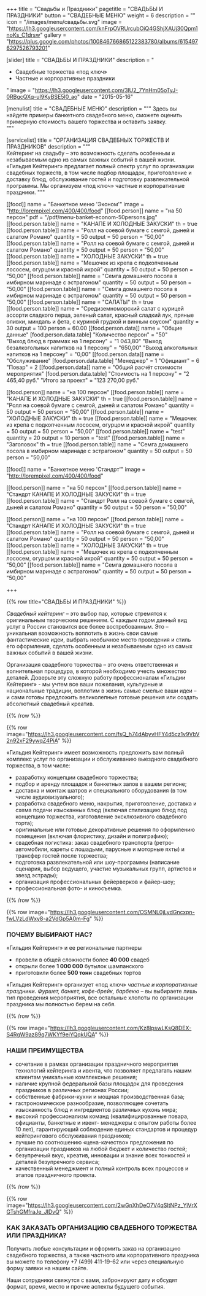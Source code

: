+++
title = "Свадьбы и Праздники"
pagetitle = "СВАДЬБЫ И ПРАЗДНИКИ"
button = "СВАДЕБНЫЕ МЕНЮ"
weight = 6
description = ""
icon = "/images/menu/свадьбы.svg"
image = "https://lh3.googleusercontent.com/knFrpOVRUrcubOiQ4GShjXAUj30Qpm1noKs_C1drsw"
gallery = "https://plus.google.com/photos/100846766865122383780/albums/6154976297526793201"

[slider]
title = "СВАДЬБЫ И ПРАЗДНИКИ"
description = "<ul> <li>Свадебные торжества «под ключ» <li> Частные и корпоративные праздники </ul>"
image = "https://lh3.googleusercontent.com/3lU2_7YnHm05oTyJ-0RBgcQXq-uI9KyBSE5I0_ao"
date = "2015-05-16"

[menulist]
title = "СВАДЕБНЫЕ МЕНЮ"
description = """
Здесь вы найдете примеры банкетного свадебного меню, сможете оценить примерную стоимость вашего торжества и оставить заявку.  
"""  

[servicelist]
title = "ОРГАНИЗАЦИЯ СВАДЕБНЫХ ТОРЖЕСТВ И ПРАЗДНИКОВ"
description = """  
Кейтеринг на свадьбу – это возможность сделать особенным и незабываемым одно из самых важных событий в вашей жизни. «Гильдия Кейтеринг» предлагает полный спектр услуг по организации свадебных торжеств, в том числе подбор площадок, приготовление и доставку блюд, обслуживание гостей и подготовку развлекательной программы. Мы организуем «под ключ» частные и корпоративные праздники.
"""

[[food]]
  name = "Банкетное меню 'Эконом'"
  image = "http://lorempixel.com/400/400/food"
  [[food.person]]
    name = "на 50 персон"
    pdf = "/pdf/menu-banket-econom-50persons.jpg"
    [[food.person.table]]
      name = "КАНАПЕ И ХОЛОДНЫЕ ЗАКУСКИ"
      th = true
    [[food.person.table]]
      name = "Ролл на соевой бумаге с семгой, дыней и салатом Романо"
      quantity = 50
      output = 50
      person = "50,00"
    [[food.person.table]]
      name = "Ролл на соевой бумаге с семгой, дыней и салатом Романо"
      quantity = 50
      output = 50
      person = "50,00"
    [[food.person.table]]
      name = "ХОЛОДНЫЕ ЗАКУСКИ"
      th = true
    [[food.person.table]]
      name = "Мешочек из крепа с подкопченным лососем, огурцом и красной икрой"
      quantity = 50
      output = 50
      person = "50,00"
    [[food.person.table]]
      name = "Семга домашнего посола в имбирном маринаде с эстрагоном"
      quantity = 50
      output = 50
      person = "50,00"
    [[food.person.table]]
      name = "Семга домашнего посола в имбирном маринаде с эстрагоном"
      quantity = 50
      output = 50
      person = "50,00"
    [[food.person.table]]
      name = "САЛАТЫ"
      th = true
    [[food.person.table]]
      name = "Средиземноморский салат с курицей ассорти сладкого перца, зеленый салат, красный сладкий лук, пряные оливки, миндаль и фета, с куриной грудкой и винным соусом"
      quantity = 30
      output = 100
      person = 60.00
    [[food.person.data]]
      name = "Общие данные"
      [food.person.data.table]
        "Количество персон" = "50"  
        "Выход блюд в граммах на 1 персону" = "1 043,80"
        "Выход безалкогольных напитков на 1 персону" = "650,00"
        "Выход алкогольных напитков на 1 персону" = "0,00"
    [[food.person.data]]
      name = "Обслуживание"
      [food.person.data.table]
        "Менеджер" = 1
        "Официант" = 6
        "Повар" = 2
    [[food.person.data]]
      name = "Общий расчёт стоимости мероприятия"
      [food.person.data.table]
        "Стоимость на 1 персону" = "2 465,40 руб."
        "Итого за проект" = "123 270,00 руб."

  [[food.person]]
    name = "на 100 персон"
    [[food.person.table]]
      name = "КАНАПЕ И ХОЛОДНЫЕ ЗАКУСКИ"
      th = true
    [[food.person.table]]
      name = "Ролл на соевой бумаге с семгой, дыней и салатом Романо"
      quantity = 50
      output = 50
      person = "50,00"
    [[food.person.table]]
      name = "ХОЛОДНЫЕ ЗАКУСКИ"
      th = true
    [[food.person.table]]
      name = "Мешочек из крепа с подкопченным лососем, огурцом и красной икрой"
      quantity = 50
      output = 50
      person = "50,00"
    [[food.person.table]]
      name = "test"
      quantity = 20
      output = 10
      person = "test"
    [[food.person.table]]
      name = "Заголовок"
      th = true
    [[food.person.table]]
      name = "Семга домашнего посола в имбирном маринаде с эстрагоном"
      quantity = 50
      output = 50
      person = "50,00"

[[food]]
  name = "Банкетное меню 'Стандрт'"
  image = "http://lorempixel.com/400/400/food"

  [[food.person]]
    name = "на 50 персон"
    [[food.person.table]]
      name = "Стандрт КАНАПЕ И ХОЛОДНЫЕ ЗАКУСКИ"
      th = true
    [[food.person.table]]
      name = "Стандрт Ролл на соевой бумаге с семгой, дыней и салатом Романо"
      quantity = 50
      output = 50
      person = "50,00"

  [[food.person]]
    name = "на 100 персон"
    [[food.person.table]]
      name = "Стандрт КАНАПЕ И ХОЛОДНЫЕ ЗАКУСКИ"
      th = true
    [[food.person.table]]
      name = "Ролл на соевой бумаге с семгой, дыней и салатом Романо"
      quantity = 50
      output = 50
      person = "50,00"
    [[food.person.table]]
      name = "ХОЛОДНЫЕ ЗАКУСКИ"
      th = true
    [[food.person.table]]
      name = "Мешочек из крепа с подкопченным лососем, огурцом и красной икрой"
      quantity = 50
      output = 50
      person = "50,00"
    [[food.person.table]]
      name = "Семга домашнего посола в имбирном маринаде с эстрагоном"
      quantity = 50
      output = 50
      person = "50,00"

+++

{{% row title="СВАДЬБЫ И ПРАЗДНИКИ" %}}


_Свадебный кейтеринг_ – это выбор пар, которые стремятся к оригинальным творческим решениям. С каждым годом данный вид услуг в России становится все более востребованным. Это – уникальная возможность воплотить в жизнь свои самые фантастические идеи, выбрать необычное место проведения и стиль его оформления, сделать особенным и незабываемым одно из самых важных событий в вашей жизни.

Организация свадебного торжества – это очень ответственная и волнительная процедура, в которой необходимо учесть множество деталей. Доверьте эту сложную работу профессионалам «Гильдии Кейтеринг» - мы учтем все ваши пожелания, культурные и национальные традиции, воплотим в жизнь самые смелые ваши идеи – и сами готовы предложить великолепные готовые решения или создать абсолютный свадебный креатив.

{{% /row %}}

{{% row image="https://lh3.googleusercontent.com/fsQ_h74dAbyvHFY4d5cz1v9VbV2n92xF29ywqZ4PiA" %}}

«Гильдия Кейтеринг» имеет возможность предложить вам полный комплекс услуг по организации и обслуживанию выездного свадебного торжества, в том числе:

- разработку концепции свадебного торжества;
- подбор и аренду площадок и банкетных залов в вашем регионе;
- доставка и монтаж шатров и специального оборудования (в том числе аудиовизуального);
- разработка свадебного меню, накрытия, приготовление, доставка и схема подачи изысканных блюд (включая стилизацию блюд под концепцию торжества, изготовление эксклюзивного свадебного торта);
- оригинальные или готовые декоративные решения по оформлению помещения (включая флористику, дизайн и полиграфию);
- свадебная логистика: заказ свадебного транспорта (ретро-автомобили, кареты с лошадьми, парусные и моторные яхты) и трансфер гостей после торжества;  
- подготовка развлекательной или шоу-программы (написание сценария, выбор ведущего, участие музыкальных групп, артистов и звезд эстрады);
- организация профессиональных фейерверков и файер-шоу;
- профессиональная фото- и киносъемка.

{{% /row %}}

{{% row image="https://lh3.googleusercontent.com/OSMNL0jLydGncxpn-fwLVzLdWxy8-a2VdGp5A0m-Fg" %}}

### ПОЧЕМУ ВЫБИРАЮТ НАС?

«Гильдия Кейтеринг» и ее региональные партнеры

- провели в общей сложности более **40 000** свадеб
- открыли более **1 000 000** бутылок шампанского
- приготовили более **500 тонн** свадебных тортов

«Гильдия Кейтеринг» организует «под ключ» _частные и корпоративные праздники_. _Фуршет, банкет, кофе-брейк, барбекю_ – вы выбираете лишь тип проведения мероприятия, все остальные хлопоты по организации праздника мы полностью берем на себя.

{{% /row %}}

{{% row image="https://lh3.googleusercontent.com/Kz8lpswLKsQ8DEX-S4RgW9az89q7WKYf9eiYQqkUQA" %}}

### НАШИ ПРЕИМУЩЕСТВА

- сочетание в рамках организации праздничного мероприятия технологий кейтеринга и ивента, что позволяет предлагать нашим клиентам уникальные комплексные решения;
- наличие крупной федеральной базы площадок для проведения праздников в различных регионах России;
- собственные фабрики-кухни и мощная производственная база;
- гастрономическое разнообразие, позволяющее сочетать изысканность блюд и ингредиентов различных кухонь мира;
- высокий профессионализм команд (квалифицированные повара, официанты, банкетные и ивент- менеджеры с опытом работы более 10 лет), гарантирующий соблюдение единых стандартов и процедур кейтерингового обслуживания праздников;
- лучшие по соотношению «цена-качество» предложения по организации праздников на любой бюджет и количество гостей;
- безупречный вкус, креатив, инновации и знание всех тонкостей и деталей безупречного сервиса;
- качественный менеджмент и полный контроль всех процессов и этапов праздничного проекта.

{{% /row %}}

{{% row image="https://lh3.googleusercontent.com/2wGnXhDeO7V4qSltNPz_YiVrXGTshGMfraJe_JIDvQ" %}}

### КАК ЗАКАЗАТЬ ОРГАНИЗАЦИЮ СВАДЕБНОГО ТОРЖЕСТВА ИЛИ ПРАЗДНИКА?

Получить любые консультации и оформить заказ на организацию свадебного торжества, а также частного или корпоративного праздника вы можете по телефону +7 (499) 411-19-62 или через специальную форму заявки на нашем сайте.

Наши сотрудники свяжутся с вами, забронируют дату и обсудят формат, время, место и прочие аспекты будущего события.
